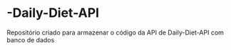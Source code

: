 # -Daily-Diet-API

Repositório criado para armazenar o código da API de Daily-Diet-API com banco de dados 